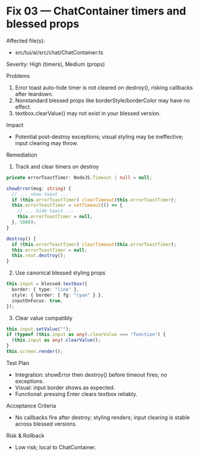 # Fix 03 — ChatContainer timers and blessed props

Affected file(s):

- src/tui/ai/src/chat/ChatContainer.ts

Severity: High (timers), Medium (props)

Problems

1. Error toast auto-hide timer is not cleared on destroy(), risking callbacks after teardown.
2. Nonstandard blessed props like borderStyle/borderColor may have no effect.
3. textbox.clearValue() may not exist in your blessed version.

Impact

- Potential post-destroy exceptions; visual styling may be ineffective; input clearing may throw.

Remediation

1. Track and clear timers on destroy

```ts
private errorToastTimer: NodeJS.Timeout | null = null;

showError(msg: string) {
  // ... show toast ...
  if (this.errorToastTimer) clearTimeout(this.errorToastTimer);
  this.errorToastTimer = setTimeout(() => {
    // ... hide toast ...
    this.errorToastTimer = null;
  }, 5000);
}

destroy() {
  if (this.errorToastTimer) clearTimeout(this.errorToastTimer);
  this.errorToastTimer = null;
  this.root.destroy();
}
```

2. Use canonical blessed styling props

```ts
this.input = blessed.textbox({
  border: { type: "line" },
  style: { border: { fg: "cyan" } },
  inputOnFocus: true,
});
```

3. Clear value compatibly

```ts
this.input.setValue("");
if (typeof (this.input as any).clearValue === "function") {
  (this.input as any).clearValue();
}
this.screen.render();
```

Test Plan

- Integration: showError then destroy() before timeout fires; no exceptions.
- Visual: input border shows as expected.
- Functional: pressing Enter clears textbox reliably.

Acceptance Criteria

- No callbacks fire after destroy; styling renders; input clearing is stable across blessed versions.

Risk & Rollback

- Low risk; local to ChatContainer.
